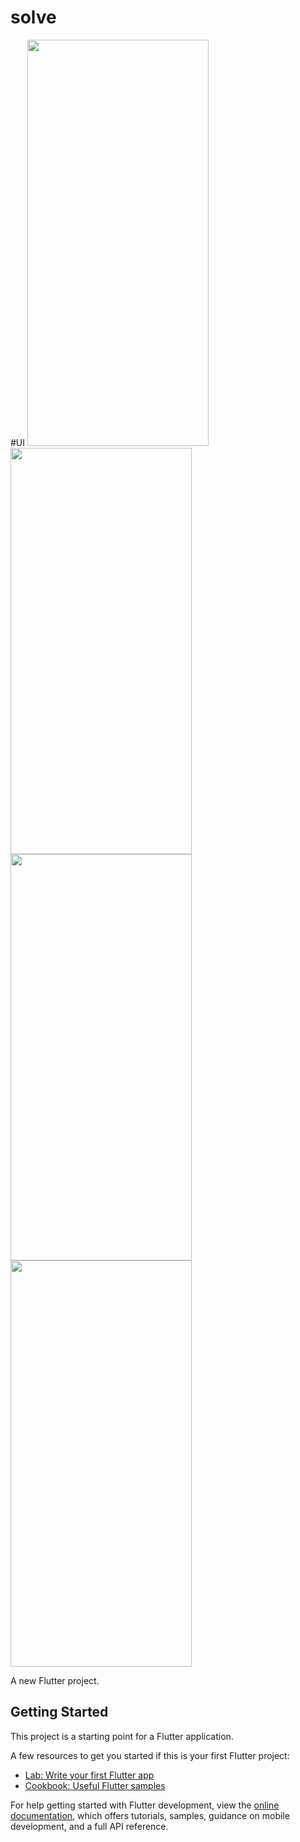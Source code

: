 # solve
#UI
<img src="https://github.com/user-attachments/assets/81d5e024-ef03-4e98-9e9b-ecbf37333e39" width="290" height="650"><br/>
<img src="https://github.com/user-attachments/assets/d516fe54-6be5-4694-be2f-dca957b7d0e6" width="290" height="650"><br/>
<img src="https://github.com/user-attachments/assets/bdfdde08-bab3-4e2e-a85d-5b7ea4283a94" width="290" height="650"><br/>
<img src="https://github.com/user-attachments/assets/3b7e9b4e-192f-44ef-bb72-8299bd105963" width="290" height="650"><br/>


A new Flutter project.

## Getting Started

This project is a starting point for a Flutter application.

A few resources to get you started if this is your first Flutter project:

- [Lab: Write your first Flutter app](https://docs.flutter.dev/get-started/codelab)
- [Cookbook: Useful Flutter samples](https://docs.flutter.dev/cookbook)

For help getting started with Flutter development, view the
[online documentation](https://docs.flutter.dev/), which offers tutorials,
samples, guidance on mobile development, and a full API reference.
